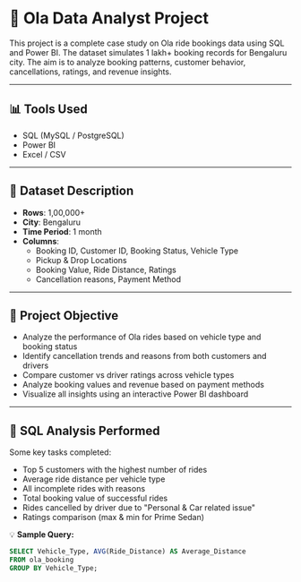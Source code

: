 # 🚕 Ola Data Analyst Project

This project is a complete case study on Ola ride bookings data using SQL and Power BI. The dataset simulates 1 lakh+ booking records for Bengaluru city. The aim is to analyze booking patterns, customer behavior, cancellations, ratings, and revenue insights.

---

## 📊 Tools Used
- SQL (MySQL / PostgreSQL)
- Power BI
- Excel / CSV

---

## 📁 Dataset Description

- **Rows**: 1,00,000+
- **City**: Bengaluru
- **Time Period**: 1 month
- **Columns**: 
  - Booking ID, Customer ID, Booking Status, Vehicle Type
  - Pickup & Drop Locations
  - Booking Value, Ride Distance, Ratings
  - Cancellation reasons, Payment Method

---

## 🎯 Project Objective

- Analyze the performance of Ola rides based on vehicle type and booking status
- Identify cancellation trends and reasons from both customers and drivers
- Compare customer vs driver ratings across vehicle types
- Analyze booking values and revenue based on payment methods
- Visualize all insights using an interactive Power BI dashboard

---

## 🧠 SQL Analysis Performed

Some key tasks completed:

- Top 5 customers with the highest number of rides
- Average ride distance per vehicle type
- All incomplete rides with reasons
- Total booking value of successful rides
- Rides cancelled by driver due to "Personal & Car related issue"
- Ratings comparison (max & min for Prime Sedan)

💡 **Sample Query:**
```sql
SELECT Vehicle_Type, AVG(Ride_Distance) AS Average_Distance
FROM ola_booking
GROUP BY Vehicle_Type;
